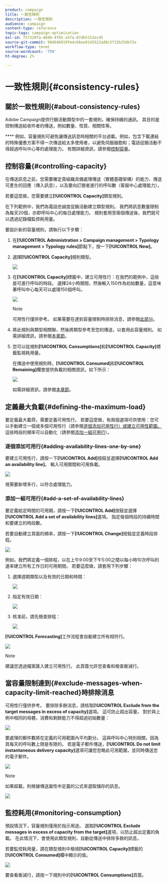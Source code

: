 ```yaml
---
product: campaign
title: 一致性規則
description: 一致性規則
audience: campaign
content-type: reference
topic-tags: campaign-optimization
exl-id: 757328fa-4698-4f85-a5fa-074b5152ec45
source-git-commit: 98d646919fedc66ee9145522ad0c5f15b25dbf2e
workflow-type: tm+mt
source-wordcount: '759'
ht-degree: 2%

---
```


# 一致性規則{#consistency-rules}

## 關於一致性規則{#about-consistency-rules}

Adobe Campaign提供行銷活動類型中的一套規則，確保持續的通訊。 其目的是控制傳送給收件者的傳送，例如數量、性質、相關性等。

**** 例如，容量規則可避免讓傳送訊息時相關的平台過載。例如，包含下載連結的特殊優惠方案不得一次傳送給太多使用者，以避免伺服器飽和；電話促銷活動不得超過呼叫中心等的處理能力。 有關詳細資訊，請參閱[控制容量](#controlling-capacity)。

## 控制容量{#controlling-capacity}

在傳送訊息之前，您需要確定貴組織具備處理傳送（實體基礎架構）的能力、傳送可產生的回應（傳入訊息），以及要向訂閱者進行的呼叫數（客服中心處理能力）。

若要這麼做，您需要建立&#x200B;**[!UICONTROL Capacity]**&#x200B;類型規則。

在下列範例中，我們為電話忠誠度促銷活動建立類型規則。 我們將訊息數量限制為每天20個，亦即呼叫中心的每日處理能力。 規則套用至兩個傳送後，我們就可以透過記錄檔監控耗用量。

要設計新的容量規則，請執行以下步驟：

1. 在&#x200B;**[!UICONTROL Administration > Campaign management > Typology management > Typology rules]**&#x200B;節點下，按一下&#x200B;**[!UICONTROL New]**。
1. 選擇&#x200B;**[!UICONTROL Capacity]**&#x200B;規則類型。

   ![](assets/campaign_opt_create_capacity_01.png)

1. 在&#x200B;**[!UICONTROL Capacity]**&#x200B;標籤中，建立可用性行：在我們的範例中，這些是可進行呼叫的時段。 選擇24小時期間，然後輸入150作為初始數量，這意味著呼叫中心每天可以處理150個呼叫。

   ![](assets/campaign_opt_create_capacity_02.png)

   >[!NOTE]
   >
   >可用性行僅供參考。 如果需要在達到容量限制時排除消息，請參閱[此部分](#exclude-messages-when-capacity-limit-reached)。

1. 將此規則與類型相關聯，然後將類型參考至您的傳送，以套用此容量規則。 如需詳細資訊，請參閱[本章節](../../campaign/using/applying-rules.md#applying-a-typology-to-a-delivery)。
1. 您可以從規則&#x200B;**[!UICONTROL Consumptions]**&#x200B;和&#x200B;**[!UICONTROL Capacity]**&#x200B;標籤監視耗用量。

   在傳送中使用規則時，**[!UICONTROL Consumed]**&#x200B;和&#x200B;**[!UICONTROL Remaining]**&#x200B;欄會提供負載的相關資訊，如下所示：

   ![](assets/campaign_opt_create_capacity_03.png)

   如需詳細資訊，請參閱[本章節](#monitoring-consumption)。

## 定義最大負載{#defining-the-maximum-load}

要定義最大載荷，需要定義可用性行。 若要這麼做，有兩個選項可供使用：您可以手動建立一個或多個可用性行（請參閱[逐個添加可用性行）或建立可用性範圍。 ](#adding-availability-lines-one-by-one)這些時段的頻率可以自動化（請參閱[添加一組可用行](#add-a-set-of-availability-lines)）。

### 逐個添加可用行{#adding-availability-lines-one-by-one}

要建立可用性行，請按一下&#x200B;**[!UICONTROL Add]**&#x200B;按鈕並選擇&#x200B;**[!UICONTROL Add an availability line]**。 輸入可用期間和可用負載。

![](assets/campaign_opt_create_capacity_02.png)

視需要新增多行，以符合處理能力。

### 添加一組可用行{#add-a-set-of-availability-lines}

要定義給定時間的可用期，請按一下&#x200B;**[!UICONTROL Add]**&#x200B;按鈕並選擇&#x200B;**[!UICONTROL Add a set of availability lines]**&#x200B;選項。 指定每個時段的持續時間和要建立的時段數。

若要自動建立頁面的頻率，請按一下&#x200B;**[!UICONTROL Change]**&#x200B;按鈕並定義時段排程。

![](assets/campaign_opt_create_capacity_07.png)

例如，我們將定義一個排程，以在上午9:00至下午5:00之間以每小時10次呼叫的速率建立所有工作日的可用期間。 若要這麼做，請套用下列步驟：

1. 選擇週期類型以及有效的日期和時間：

   ![](assets/campaign_opt_create_capacity_08.png)

1. 指定有效日期：

   ![](assets/campaign_opt_create_capacity_09.png)

1. 核准前，請先檢查排程：

   ![](assets/campaign_opt_create_capacity_10.png)

**[!UICONTROL Forecasting]**&#x200B;工作流程會自動建立所有相符行。

![](assets/campaign_opt_create_capacity_12.png)

>[!NOTE]
>
>建議您透過檔案匯入建立可用性行。 此頁簽允許您查看和檢查衝減行。

## 當容量限制達到{#exclude-messages-when-capacity-limit-reached}時排除消息

可用性行僅供參考。 要排除多餘消息，請核取&#x200B;**[!UICONTROL Exclude from the target messages in excess of capacity]**&#x200B;選項。 這可防止超出容量。 對於與上例中相同的母體，消費和剩餘能力不得超過初始數量：

![](assets/campaign_opt_create_capacity_04.png)

要處理的郵件數將在定義的可用範圍內平均劃分。 這與呼叫中心特別相關，因為其每天的呼叫數上限是有限的。 若是電子郵件傳送，**[!UICONTROL Do not limit instantaneous delivery capacity]**&#x200B;選項可讓您忽略此可用範圍，並同時傳送您的電子郵件。

![](assets/campaign_opt_create_capacity_05.png)

>[!NOTE]
>
>如果超載，則根據傳送屬性中定義的公式來選取儲存的訊息。

![](assets/campaign_opt_create_capacity_06.png)

## 監控耗用{#monitoring-consumption}

預設情況下，容量規則僅用於指示用途。 選取&#x200B;**[!UICONTROL Exclude messages in excess of capacity from the target]**&#x200B;選項，以防止超出定義的負載。 在此情況下，會使用此類型規則，自動從傳送中排除多餘的訊息。

若要監控耗用量，請在類型規則中檢視&#x200B;**[!UICONTROL Capacity]**&#x200B;標籤的&#x200B;**[!UICONTROL Consumed]**&#x200B;欄中顯示的值。

![](assets/campaign_opt_create_capacity_04.png)

要查看衝減行，請按一下規則中的&#x200B;**[!UICONTROL Consumptions]**&#x200B;頁簽。
